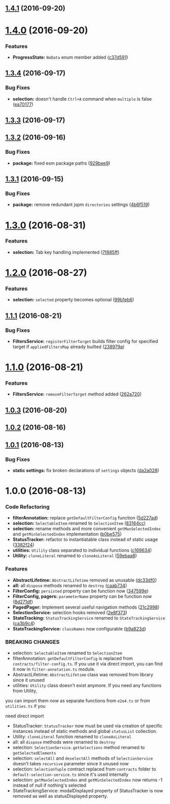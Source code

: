 <a name="1.4.1"></a>
## [1.4.1](https://github.com/fshchudlo/e2e4/compare/1.4.0...v1.4.1) (2016-09-20)



<a name="1.4.0"></a>
# [1.4.0](https://github.com/fshchudlo/e2e4/compare/1.3.4...v1.4.0) (2016-09-20)


### Features

* **ProgressState:** `NoData` enum member added ([c37d591](https://github.com/fshchudlo/e2e4/commit/c37d591))



<a name="1.3.4"></a>
## [1.3.4](https://github.com/fshchudlo/e2e4/compare/1.3.3...v1.3.4) (2016-09-17)


### Bug Fixes

* **selection:** doesn't handle `Ctrl+A` command when `multiple` is false ([ea70177](https://github.com/fshchudlo/e2e4/commit/ea70177))



<a name="1.3.3"></a>
## [1.3.3](https://github.com/fshchudlo/e2e4/compare/1.3.2...v1.3.3) (2016-09-17)



<a name="1.3.2"></a>
## [1.3.2](https://github.com/fshchudlo/e2e4/compare/1.3.1...v1.3.2) (2016-09-16)


### Bug Fixes

* **package:** fixed esm package paths ([929bee9](https://github.com/fshchudlo/e2e4/commit/929bee9))



<a name="1.3.1"></a>
## [1.3.1](https://github.com/fshchudlo/e2e4/compare/1.3.0...v1.3.1) (2016-09-15)


### Bug Fixes

* **package:** remove redundant jspm `directories` settings ([4b6f519](https://github.com/fshchudlo/e2e4/commit/4b6f519))



<a name="1.3.0"></a>
# [1.3.0](https://github.com/fshchudlo/e2e4/compare/1.2.0...v1.3.0) (2016-08-31)


### Features

* **selection:** Tab key handling implemented ([7f885ff](https://github.com/fshchudlo/e2e4/commit/7f885ff))



<a name="1.2.0"></a>
# [1.2.0](https://github.com/fshchudlo/e2e4/compare/1.1.1...v1.2.0) (2016-08-27)


### Features

* **selection:** `selected` property becomes optional ([99b1eb6](https://github.com/fshchudlo/e2e4/commit/99b1eb6))



<a name="1.1.1"></a>
## [1.1.1](https://github.com/fshchudlo/e2e4/compare/1.1.0...v1.1.1) (2016-08-21)


### Bug Fixes

* **FiltersService:** `registerFilterTarget` builds filter config for specified target if `appliedFiltersMap` already builted ([238979a](https://github.com/fshchudlo/e2e4/commit/238979a))



<a name="1.1.0"></a>
# [1.1.0](https://github.com/fshchudlo/e2e4/compare/1.0.3...v1.1.0) (2016-08-21)


### Features

* **FiltersService:** `removeFilterTarget` method added ([262a720](https://github.com/fshchudlo/e2e4/commit/262a720))



<a name="1.0.3"></a>
## [1.0.3](https://github.com/fshchudlo/e2e4/compare/1.0.2...v1.0.3) (2016-08-20)



<a name="1.0.2"></a>
## [1.0.2](https://github.com/fshchudlo/e2e4/compare/1.0.1...v1.0.2) (2016-08-16)



<a name="1.0.1"></a>
## [1.0.1](https://github.com/fshchudlo/e2e4/compare/1.0.0...v1.0.1) (2016-08-13)


### Bug Fixes

* **static settings:** fix broken declarations of `settings` objects ([da2a028](https://github.com/fshchudlo/e2e4/commit/da2a028))



<a name="1.0.0"></a>
# 1.0.0 (2016-08-13)


### Code Refactoring

* **filterAnnotation:** replace `getDefaultFilterConfig` function ([5d227ad](https://github.com/fshchudlo/e2e4/commit/5d227ad))
* **selection:** `SelectableItem` renamed to `SelectionItem` ([83164cc](https://github.com/fshchudlo/e2e4/commit/83164cc))
* **selection:** rename methods and more convenient `getMaxSelectedIndex` and `getMinSelectedIndex` implementation ([b0be575](https://github.com/fshchudlo/e2e4/commit/b0be575))
* **StatusTracker:** refactor to instantiatable class instead of static usage ([3382f24](https://github.com/fshchudlo/e2e4/commit/3382f24))
* **utilities:** `Utility` class separated to individual functions ([c169634](https://github.com/fshchudlo/e2e4/commit/c169634))
* **Utility:** `cloneLiteral` renamed to `cloneAsLiteral` ([59ebaa8](https://github.com/fshchudlo/e2e4/commit/59ebaa8))


### Features

* **AbstractLifetime:** `AbstractLifetime` removed as unusable ([dc33df0](https://github.com/fshchudlo/e2e4/commit/dc33df0))
* **all:** all `dispose` methods renamed to `destroy` ([caab734](https://github.com/fshchudlo/e2e4/commit/caab734))
* **FilterConfig:** `persisted` property can be function now ([347599e](https://github.com/fshchudlo/e2e4/commit/347599e))
* **FilterConfig, pagers:** `parameterName` property can be function now ([8d271df](https://github.com/fshchudlo/e2e4/commit/8d271df))
* **PagedPager:** Implement several useful navigation methods ([21c2998](https://github.com/fshchudlo/e2e4/commit/21c2998))
* **SelectionService:** selection hooks removed ([2e8f373](https://github.com/fshchudlo/e2e4/commit/2e8f373))
* **StateTracking:** `StatusTrackingService` renamed to `StateTrackingService` ([ca3b9c4](https://github.com/fshchudlo/e2e4/commit/ca3b9c4))
* **StateTrackingService:** `classNames` now configurable ([b9a823d](https://github.com/fshchudlo/e2e4/commit/b9a823d))


### BREAKING CHANGES

* selection: `SelectableItem` renamed to `SelectionItem`
* filterAnnotation: `getDefaultFilterConfig` is replaced from `contracts/filter-config.ts`.
If you use it via direct import, you can find it now in `filter-annotation.ts` module.
* AbstractLifetime: `AbstractLifetime` class was removed from library since it unused
* utilities: `Utility` class doesn't exist anymore. If you need any functions from Utility,

you can import them now as separate functions from `e2e4.ts` or from `utilities.ts` if you

need direct import
* StatusTracker: `StatusTracker` now must be used via creation of specific instances instead of static methods and global `statusList` collection.
* Utility: `cloneLiteral` function renamed to `cloneAsLiteral`
* all: all `dispose` methods were renamed to `destroy`
* selection: `SelectionService.getSelections` method renamed to `getSelectedElements`
* selection: `selectAll` and `deselectAll` methods of `SelectionService` doesn't takes `recursive` parameter since it unused now
* selection: `SelectionTuple` contract replaced from `contracts` folder to `default-selection-service.ts` since it's used internally
* selection: `getMaxSelectedIndex` and `getMinSelectedIndex` now returns -1 instead of null if nothing's selected
* StateTrackingService: modalDisplayed property of StatusTracker is now removed as well as statusDisplayed property.



